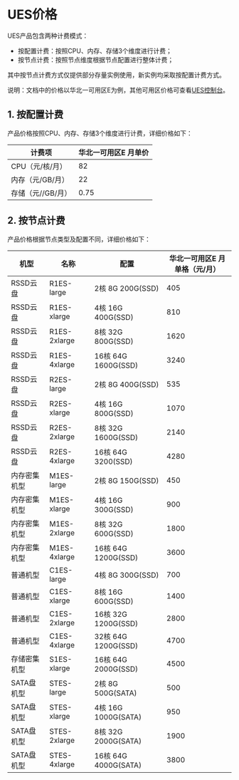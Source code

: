 # UES价格

UES产品包含两种计费模式：
* 按配置计费：按照CPU、内存、存储3个维度进行计费；
* 按节点计费：按照节点维度根据节点配置进行整体计费；

其中按节点计费方式仅提供部分存量实例使用，新实例均采取按配置计费方式。


说明：文档中的价格以华北一可用区E为例，其他可用区价格可查看[UES控制台](https://console.ucloud.cn/ues/create)。

## 1. 按配置计费

产品价格按照CPU、内存、存储3个维度进行计费，详细价格如下：

| 计费项            | 华北一可用区E 月单价 |
| ----------------- | -------------------- |
| CPU（元/核/月）   | 82                   |
| 内存（元/GB/月）  | 22                   |
| 存储（元//GB/月） | 0.75                 |


## 2. 按节点计费

产品价格根据节点类型及配置不同，详细价格如下：


| 机型 | 名称 | 配置 | 华北一可用区E 月单格（元/月） |
| ------- | ------------ | -------------------- | -------- |
| RSSD云盘 | R1ES-large | 2核 8G 200G(SSD) | 405 |
| RSSD云盘 | R1ES-xlarge | 4核 16G 400G(SSD) | 810 |
| RSSD云盘 | R1ES-2xlarge | 8核 32G 800G(SSD) | 1620 |
| RSSD云盘 | R1ES-4xlarge | 16核 64G 1600G(SSD) | 3240 |
| RSSD云盘 | R2ES-large | 2核 8G 400G(SSD) | 535 |
| RSSD云盘 | R2ES-xlarge | 4核 16G 800G(SSD) | 1070 |
| RSSD云盘 | R2ES-2xlarge | 8核 32G 1600G(SSD) | 2140 |
| RSSD云盘 | R2ES-4xlarge | 16核 64G 3200(SSD) | 4280 |
| 内存密集机型 | M1ES-large | 2核 8G 150G(SSD) | 450 |
| 内存密集机型 | M1ES-xlarge | 4核 16G 300G(SSD) | 900 |
| 内存密集机型 | M1ES-2xlarge | 8核 32G 600G(SSD) | 1800 |
| 内存密集机型 | M1ES-4xlarge | 16核 64G 1200G(SSD) | 3600 |
| 普通机型 | C1ES-large | 4核 8G 300G(SSD) | 700 |
| 普通机型 | C1ES-xlarge | 8核 16G 600G(SSD) | 1400 |
| 普通机型 | C1ES-2xlarge | 16核 32G 1200G(SSD) | 2800 |
| 普通机型 | C1ES-4xlarge | 32核 64G 1200G(SSD) | 4700 |
| 存储密集机型 | S1ES-xlarge | 16核 64G 2000G(SSD) | 4500 |
| SATA盘机型 | STES-large | 2核 8G 500G(SATA) | 500 |
| SATA盘机型 | STES-xlarge | 4核 16G 1000G(SATA) | 950 |
| SATA盘机型 | STES-2xlarge | 8核 32G 2000G(SATA) | 1900 |
| SATA盘机型 | STES-4xlarge | 16核 64G 4000G(SATA) | 3800 |
